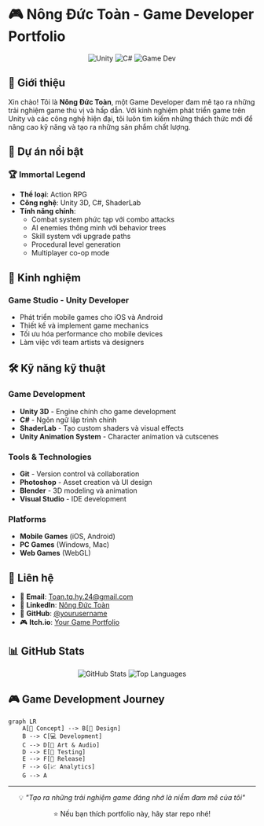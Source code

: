 # 🎮 Nông Đức Toàn - Game Developer Portfolio

<div align="center">
  <img src="https://img.shields.io/badge/Unity-100000?style=for-the-badge&logo=unity&logoColor=white" alt="Unity">
  <img src="https://img.shields.io/badge/C%23-239120?style=for-the-badge&logo=c-sharp&logoColor=white" alt="C#">
  <img src="https://img.shields.io/badge/Game%20Development-FF6B6B?style=for-the-badge&logo=gamepad&logoColor=white" alt="Game Dev">
</div>

## 👋 Giới thiệu

Xin chào! Tôi là **Nông Đức Toàn**, một Game Developer đam mê tạo ra những trải nghiệm game thú vị và hấp dẫn. Với kinh nghiệm phát triển game trên Unity và các công nghệ hiện đại, tôi luôn tìm kiếm những thách thức mới để nâng cao kỹ năng và tạo ra những sản phẩm chất lượng.

## 🎯 Dự án nổi bật

### 🏆 Immortal Legend
- **Thể loại**: Action RPG
- **Công nghệ**: Unity 3D, C#, ShaderLab
- **Tính năng chính**:
  - Combat system phức tạp với combo attacks
  - AI enemies thông minh với behavior trees
  - Skill system với upgrade paths
  - Procedural level generation
  - Multiplayer co-op mode

## 💼 Kinh nghiệm

### Game Studio - Unity Developer
- Phát triển mobile games cho iOS và Android
- Thiết kế và implement game mechanics
- Tối ưu hóa performance cho mobile devices
- Làm việc với team artists và designers

## 🛠️ Kỹ năng kỹ thuật

### Game Development
- **Unity 3D** - Engine chính cho game development
- **C#** - Ngôn ngữ lập trình chính
- **ShaderLab** - Tạo custom shaders và visual effects
- **Unity Animation System** - Character animation và cutscenes

### Tools & Technologies
- **Git** - Version control và collaboration
- **Photoshop** - Asset creation và UI design
- **Blender** - 3D modeling và animation
- **Visual Studio** - IDE development

### Platforms
- **Mobile Games** (iOS, Android)
- **PC Games** (Windows, Mac)
- **Web Games** (WebGL)

## 📱 Liên hệ

- 📧 **Email**: [Toan.tq.hy.24@gmail.com](mailto:Toan.tq.hy.24@gmail.com)
- 💼 **LinkedIn**: [Nông Đức Toàn](https://linkedin.com/in/your-profile)
- 🐙 **GitHub**: [@yourusername](https://github.com/yourusername)
- 🎮 **Itch.io**: [Your Game Portfolio](https://yourusername.itch.io)

## 📊 GitHub Stats

<div align="center">
  <img src="https://github-readme-stats.vercel.app/api?username=yourusername&show_icons=true&theme=tokyonight&hide_border=true" alt="GitHub Stats">
  <img src="https://github-readme-stats.vercel.app/api/top-langs/?username=yourusername&layout=compact&theme=tokyonight&hide_border=true" alt="Top Languages">
</div>

## 🎮 Game Development Journey

```mermaid
graph LR
    A[🎯 Concept] --> B[📝 Design]
    B --> C[💻 Development]
    C --> D[🎨 Art & Audio]
    D --> E[🧪 Testing]
    E --> F[🚀 Release]
    F --> G[📈 Analytics]
    G --> A
```

---

<div align="center">
  <p>💡 <em>"Tạo ra những trải nghiệm game đáng nhớ là niềm đam mê của tôi"</em></p>
  <p>⭐ Nếu bạn thích portfolio này, hãy star repo nhé!</p>
</div>
